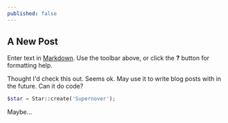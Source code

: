 ```yaml
---
published: false
---
```


## A New Post

Enter text in [Markdown](http://daringfireball.net/projects/markdown/). Use the toolbar above, or click the **?** button for formatting help.

Thought I'd check this out. Seems ok. May use it to write blog posts with in the future. Can it do code?

```php
$star = Star::create('Supernover');
```

Maybe...
